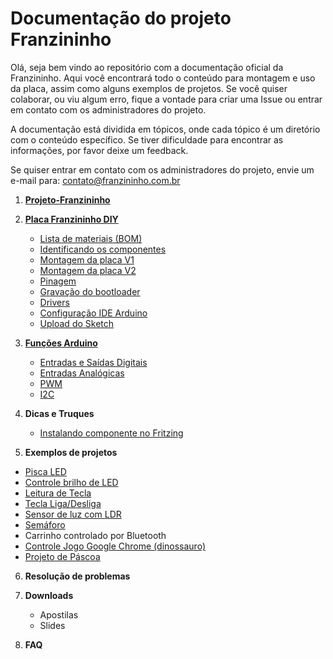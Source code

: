 # Documentação do projeto Franzininho

Olá, seja bem vindo ao repositório com a documentação oficial da Franzininho. Aqui você encontrará todo o conteúdo para montagem e uso da placa, assim como alguns exemplos de projetos. Se você quiser colaborar, ou viu algum erro, fique a vontade para criar uma Issue ou entrar em contato com os administradores do projeto.

A documentação está dividida em tópicos, onde cada tópico é um diretório com o conteúdo específico. Se tiver dificuldade para encontrar as informações, por favor deixe um feedback.

Se quiser entrar em contato com os administradores do projeto, envie um e-mail para: contato@franzininho.com.br



1. **[Projeto-Franzininho](https://github.com/Franzininho/franzininho-docs/tree/master/01-Projeto-Franzininho "01-Projeto-Franzininho")**
2. **[Placa Franzininho DIY](https://github.com/Franzininho/franzininho-docs/tree/master/02-Franzininho-DIY)**
	* [Lista de materiais (BOM)](https://github.com/Franzininho/franzininho-docs/tree/master/02-Franzininho-DIY/Lista%20materiais%20(BOM))
	* [Identificando os componentes](https://github.com/Franzininho/franzininho-docs/tree/master/02-Franzininho-DIY/Identificando%20os%20componentes)
	* [Montagem da placa V1](https://github.com/Franzininho/franzininho-docs/tree/master/02-Franzininho-DIY/Montagem-da-placa-V1 "Montagem da placa-versão 1")
	* [Montagem da placa V2](https://github.com/Franzininho/franzininho-docs/tree/master/02-Franzininho-DIY/Montagem-da-placa-V2 "Montagem da placa - versão 2")
	* [Pinagem](https://github.com/Franzininho/franzininho-docs/tree/master/02-Franzininho-DIY/Pinagem)
	* [Gravação do bootloader](https://github.com/Franzininho/franzininho-docs/tree/master/02-Franzininho-DIY/Grava%C3%A7%C3%A3o%20do%20bootloader)
  	* [Drivers](https://github.com/Franzininho/franzininho-docs/tree/master/02-Franzininho-DIY/Drivers)
	* [Configuração IDE Arduino](https://github.com/Franzininho/franzininho-docs/tree/master/02-Franzininho-DIY/Configura%C3%A7%C3%A3o-IDE-Arduino)
	* [Upload do Sketch](https://github.com/Franzininho/franzininho-docs/tree/master/02-Franzininho-DIY/Upload-do-Sketch)



3. **[Funções Arduino](https://github.com/Franzininho/franzininho-docs/tree/master/03-Funcoes-Arduino)**

	- [Entradas e Saídas Digitais](https://github.com/Franzininho/franzininho-docs/tree/master/03-Funcoes-Arduino/Entradas-Saidas-Digitais)
	- [Entradas Analógicas](https://github.com/Franzininho/franzininho-docs/tree/master/03-Funcoes-Arduino/Entradas-Analogicas)
	- [PWM](https://github.com/Franzininho/franzininho-docs/tree/master/03-Funcoes-Arduino/PWM)
	- [I2C](https://github.com/Franzininho/franzininho-docs/tree/master/03-Funcoes-Arduino/I2C)


4. **Dicas e Truques**

	* [Instalando componente no Fritzing](https://github.com/Franzininho/franzininho-fritzing)


5. **Exemplos de projetos**

- [Pisca LED](https://github.com/Franzininho/franzininho-docs/tree/master/05-Exemplos%20de%20projetos/Pisca-LED-(blink))
- [Controle brilho de LED](https://github.com/Franzininho/franzininho-docs/tree/master/05-Exemplos%20de%20projetos/Controle-brilho-de-LED)
- [Leitura de Tecla](https://github.com/Franzininho/franzininho-docs/tree/master/05-Exemplos%20de%20projetos/Leitura-de-tecla)
- [Tecla Liga/Desliga](https://github.com/Franzininho/franzininho-docs/tree/master/05-Exemplos%20de%20projetos/Tecla-liga-desliga)
- [Sensor de luz com LDR](https://github.com/Franzininho/franzininho-docs/tree/master/05-Exemplos%20de%20projetos/Sensor-luz-LDR)
- [Semáforo](https://github.com/Franzininho/franzininho-docs/tree/master/05-Exemplos%20de%20projetos/Semaforo)
- Carrinho controlado por Bluetooth
- [Controle Jogo Google Chrome (dinossauro)](https://github.com/Franzininho/franzininho-docs/tree/master/05-Exemplos%20de%20projetos/Controle%20Jogo%20Google%20Chrome%20(dinossauro))
- [Projeto de Páscoa](https://github.com/Franzininho/franzininho-docs/tree/master/05-Exemplos%20de%20projetos/Projeto%20de%20P%C3%A1scoa%20com%20a%20Franzininho)




6. **Resolução de problemas**



7. **Downloads**
	* Apostilas
	* Slides

8. **FAQ**
